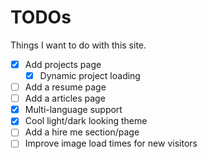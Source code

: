 # TODOs

Things I want to do with this site.

-   [x] Add projects page
    -   [x] Dynamic project loading
-   [ ] Add a resume page
-   [ ] Add a articles page
-   [x] Multi-language support
-   [x] Cool light/dark looking theme
-   [ ] Add a hire me section/page
-   [ ] Improve image load times for new visitors
